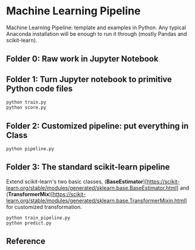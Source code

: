 # Machine Learning Pipeline

Machine Learning Pipeline: template and examples in Python. Any typical Anaconda installation will be enough to run it through (mostly Pandas and scikit-learn).

## Folder 0: Raw work in Jupyter Notebook 

## Folder 1: Turn Jupyter notebook to primitive Python code files

```
python train.py   
python score.py
```

## Folder 2: Customized pipeline: put everything in Class

```
python pipeline.py 
```

## Folder 3: The standard scikit-learn pipeline

Extend scikit-learn's two basic classes, (**BaseEstimator**)[https://scikit-learn.org/stable/modules/generated/sklearn.base.BaseEstimator.html] and (**TransformerMix**)[https://scikit-learn.org/stable/modules/generated/sklearn.base.TransformerMixin.html] for customized transformation.

```
python train_pipeline.py  
python predict.py 
```

## Reference

